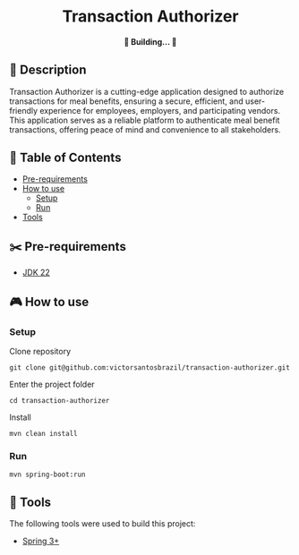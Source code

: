 <h1 align="center">
Transaction Authorizer
</h1>

<h4 align="center">
🚧  Building...  🚧
</h4>

## 📰 Description
Transaction Authorizer is a cutting-edge application designed to authorize transactions for meal benefits, ensuring a secure, efficient, and user-friendly experience for employees, employers, and participating vendors. This application serves as a reliable platform to authenticate meal benefit transactions, offering peace of mind and convenience to all stakeholders.

##  📔 Table of Contents
<!--ts-->
   * [Pre-requirements](#✂️-pre-requirements)
   * [How to use](#🎮-how-to-use)
      * [Setup](#setup)
      * [Run](#run)
   * [Tools](#🔨-tools)
<!--te-->

## ✂️ Pre-requirements
* [JDK 22](https://www.oracle.com/br/java/technologies/downloads/)

## 🎮 How to use

###  Setup

Clone repository
```
git clone git@github.com:victorsantosbrazil/transaction-authorizer.git
```

Enter the project folder
```
cd transaction-authorizer
```

Install
```
mvn clean install
```

### Run
```
mvn spring-boot:run
```

## 🔨 Tools

The following tools were used to build this project:

* [Spring 3+](https://spring.io/)